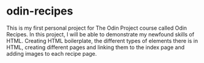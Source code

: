 # odin-recipes

This is my first personal project for The Odin Project course called Odin Recipes. In this project, I will be able to demonstrate my newfound skills of HTML. Creating HTML boilerplate, the different types of elements there is in HTML, creating different pages and linking them to the index page and adding images to each recipe page.
